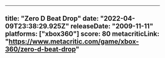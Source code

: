 
---
title: "Zero D Beat Drop"
date: "2022-04-09T23:38:29.925Z"
releaseDate: "2009-11-11"
platforms: ["xbox360"]
score: 80
metacriticLink: "https://www.metacritic.com/game/xbox-360/zero-d-beat-drop"
---
